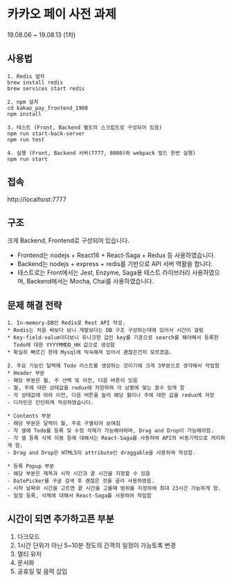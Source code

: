 # 카카오 페이 사전 과제 
19.08.06 ~ 19.08.13 (1차)

## 사용법
~~~
1. Redis 설치
brew install redis
brew services start redis

2. npm 설치
cd kakao_pay_frontend_1908
npm install

3. 테스트 (Front, Backend 별도의 스크립트로 구성되어 있음)
npm run start-back-server
npm run test

4. 실행 (Front, Backend 서버(7777, 8080)와 webpack 빌드 한번 실행)
npm run start
~~~

## 접속
http://localhost:7777

## 구조

크게 Backend, Frontend로 구성되어 있습니다.
* Frontend는 nodejs + React16 + React-Saga + Redux 등 사용하였습니다.
* Backend는 nodejs + express + redis를 기반으로 API 서버 역활을 합니다.
* 테스트로는 Front에서는 Jest, Enzyme, Saga용 테스트 라이브러리 사용하였으며, 
Backend에서는 Mocha, Chai를 사용하였습니다.

## 문제 해결 전략
~~~
1. In-memory-DB인 Redis로 Rest API 작성.
* Redis는 처음 써보다 보니 개발보다는 DB 구조 구성하는데에 있어서 시간이 걸림
* Key-field-value이다보니 유니크한 값인 key를 기준으로 search를 해야해서 등록한 
  Todo에 대한 YYYYMMDD_HH 값으로 생성함
* 확실히 빠르긴 한데 Mysql에 익숙해져 있어서 괜찮은건지 모르겠음.   

2. 주요 기능인 달력에 Todo 리스트를 생성하는 것이기에 크게 3부분으로 생각해서 작업함
* Header 부분
- 해당 부분은 월, 주 선택 및 이전, 다음 버튼이 있음
- 월, 주에 대한 상태값을 redux에 저장하여 각 상황에 맞는 쓸수 있게 함
- 각 상태값에 따라 이전, 다음 버튼을 눌러 해당 월이나 주에 대한 값을 redux에 저장
- 디자인은 간단하게 작성하였습니다.

* Contents 부분
- 해당 부분은 달력이 월, 주로 구별되어 보여짐
- 각 셀에 Todo를 등록 및 수정 삭제가 가능해야하며, Drag and Drop이 가능해야함.
- 각 셀 등록 삭제 이동 등에 대해서는 React-Saga를 사용하여 API의 비동기적으로 처리하게 함.
- Drag and Drop은 HTML5의 attribute인 draggable을 사용하여 작성함.

* 등록 Popup 부분
- 해당 부분은 제목과 시작 시간과 끝 시간을 지정할 수 있음
- DatePicker를 구글 검색 후 괜찮은 것을 골라 사용하였음.
- 시작 날짜와 시간을 고르면 끝 시간을 고를때 범위를 지정하여 최대 23시간 가능하게 함.
- 일정 등록, 삭제에 대해서 React-Saga를 사용하여 작업함
~~~

## 시간이 되면 추가하고픈 부분
1. 다크모드
2. 1시간 단위가 아닌 5~10분 정도의 간격의 일정이 가능토록 변경
3. 멀티 유저
4. 문서화 
5. 공휴일 및 음력 삽입